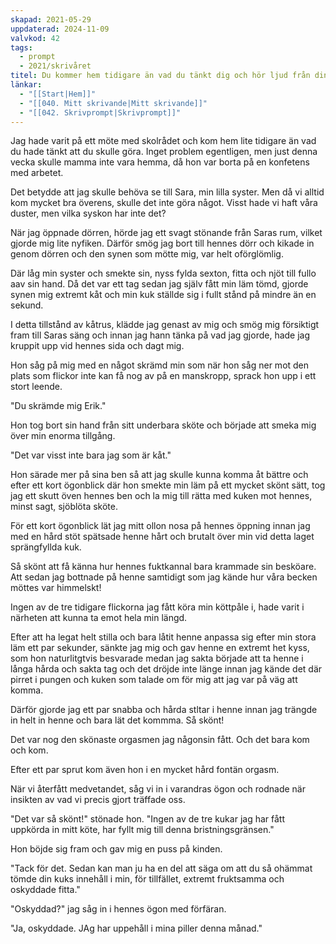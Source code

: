 ```yaml
---
skapad: 2021-05-29
uppdaterad: 2024-11-09
valvkod: 42
tags:
  - prompt
  - 2021/skrivåret
titel: Du kommer hem tidigare än vad du tänkt dig och hör ljud från din lillasysters rum
länkar:
  - "[[Start|Hem]]"
  - "[[040. Mitt skrivande|Mitt skrivande]]"
  - "[[042. Skrivprompt|Skrivprompt]]"
---
```

Jag hade varit på ett möte med skolrådet och kom hem lite tidigare än vad du hade tänkt att du skulle göra. Inget problem egentligen, men just denna vecka skulle mamma inte vara hemma, då hon var borta på en konfetens med arbetet.

Det betydde att jag skulle behöva se till Sara, min lilla syster. Men då vi alltid kom mycket bra överens, skulle det inte göra något. Visst hade vi haft våra duster, men vilka syskon har inte det?

När jag öppnade dörren, hörde jag ett svagt stönande från Saras rum, vilket gjorde mig lite nyfiken. Därför smög jag bort till hennes dörr och kikade in genom dörren och den synen som mötte mig, var helt oförglömlig.

Där låg min syster och smekte sin, nyss fylda sexton, fitta och njöt till fullo aav sin hand. Då det var ett tag sedan jag själv fått min läm tömd, gjorde synen mig extremt kåt och min kuk ställde sig i fullt stånd på mindre än en sekund.

I detta tillstånd av kåtrus, klädde jag genast av mig och smög mig försiktigt fram till Saras säng och innan jag hann tänka på vad jag gjorde, hade jag kruppit upp vid hennes sida och dagt mig.

Hon såg på mig med en något skrämd min som när hon såg ner mot den plats som flickor inte kan få nog av på en manskropp, sprack hon upp i ett stort leende.

"Du skrämde mig Erik."

Hon tog bort sin hand från sitt underbara sköte och började att smeka mig över min enorma tillgång.

"Det var visst inte bara jag som är kåt."

Hon särade mer på sina ben så att jag skulle kunna komma åt bättre och efter ett kort ögonblick där hon smekte min läm på ett mycket skönt sätt, tog jag ett skutt öven hennes ben och la mig till rätta med kuken mot hennes, minst sagt, sjöblöta sköte.

För ett kort ögonblick lät jag mitt ollon nosa på hennes öppning innan jag med en hård stöt spätsade henne hårt och brutalt över min vid detta laget sprängfyllda kuk.

Så skönt att få känna hur hennes fuktkannal bara krammade sin besköare. Att sedan jag bottnade på henne samtidigt som jag kände hur våra becken möttes var himmelskt! 

Ingen av de tre tidigare flickorna jag fått köra min köttpåle i, hade varit i närheten att kunna ta emot hela min längd.

Efter att ha legat helt stilla och bara låtit henne anpassa sig efter min stora läm ett par sekunder, sänkte jag mig och gav henne en extremt het kyss, som hon naturlitgtvis besvarade medan jag sakta började att ta henne i långa hårda och sakta tag och  det dröjde inte länge innan jag kände det där pirret i pungen och kuken som  talade om för mig att jag var på väg att komma.

Därför gjorde jag ett par snabba och hårda stltar i henne innan jag trängde in helt in henne och bara lät det kommma. Så skönt!

Det var nog den skönaste orgasmen jag någonsin fått. Och det bara kom och kom.

Efter ett par sprut kom även hon i en mycket hård fontän orgasm.

När vi återfått medvetandet, såg vi in i varandras ögon och rodnade när insikten av vad vi precis gjort träffade oss.

"Det var så skönt!" stönade hon. "Ingen av de tre kukar jag har fått uppkörda in mitt köte, har fyllt mig till denna bristningsgränsen."

Hon böjde sig fram och gav mig en puss på kinden.

"Tack för det. Sedan kan man ju ha en del att säga om att du så ohämmat tömde din kuks innehåll i min, för tillfället, extremt fruktsamma och oskyddade fitta."

"Oskyddad?" jag såg in i hennes ögon med förfäran.

"Ja, oskyddade. JAg har uppehåll i mina piller denna månad."

